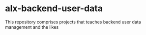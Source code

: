 # alx-backend-user-data
This repository comprises projects that teaches backend user data management and the likes
